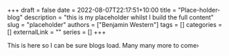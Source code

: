 +++ 
draft = false
date = 2022-08-07T22:17:51+10:00
title = "Place-holder-blog"
description = "this is my placeholder whilst I build the full content"
slug = "placeholder"
authors = ["Benjamin Western"]
tags = []
categories = []
externalLink = ""
series = []
+++

This is here so I can be sure blogs load. Many many more to come›